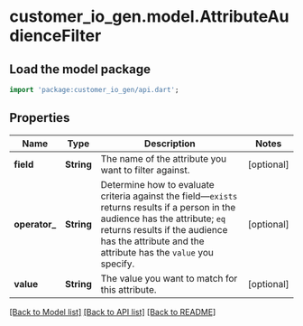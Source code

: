 # customer_io_gen.model.AttributeAudienceFilter

## Load the model package
```dart
import 'package:customer_io_gen/api.dart';
```

## Properties
Name | Type | Description | Notes
------------ | ------------- | ------------- | -------------
**field** | **String** | The name of the attribute you want to filter against. | [optional] 
**operator_** | **String** | Determine how to evaluate criteria against the field—`exists` returns results if a person in the audience has the attribute; `eq` returns results if the audience has the attribute and the attribute has the `value` you specify. | [optional] 
**value** | **String** | The value you want to match for this attribute. | [optional] 

[[Back to Model list]](../README.md#documentation-for-models) [[Back to API list]](../README.md#documentation-for-api-endpoints) [[Back to README]](../README.md)


